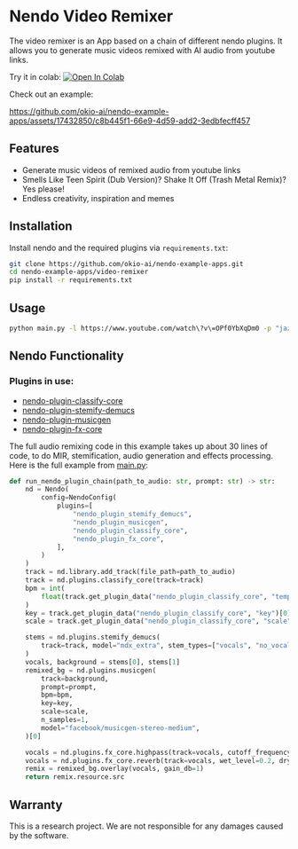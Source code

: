 # Nendo Video Remixer

The video remixer is an App based on a chain of different nendo plugins. 
It allows you to generate music videos remixed with AI audio from youtube links.

Try it in colab:
<a target="_blank" href="https://colab.research.google.com/drive/1P1BEArCX9kRVVqTbZXxX3eFevxvjuVpq?usp=sharing">
<img src="https://colab.research.google.com/assets/colab-badge.svg" alt="Open In Colab"/>
</a>

Check out an example:

https://github.com/okio-ai/nendo-example-apps/assets/17432850/c8b445f1-66e9-4d59-add2-3edbfecff457


## Features

- Generate music videos of remixed audio from youtube links
- Smells Like Teen Spirit (Dub Version)? Shake It Off (Trash Metal Remix)? Yes please!
- Endless creativity, inspiration and memes

## Installation

Install nendo and the required plugins via `requirements.txt`:

```bash
git clone https://github.com/okio-ai/nendo-example-apps.git
cd nendo-example-apps/video-remixer
pip install -r requirements.txt
```

## Usage

```bash
python main.py -l https://www.youtube.com/watch\?v\=OPf0YbXqDm0 -p "jazz bebop" -o "uptown_jazz.mp4"
```

## Nendo Functionality

### Plugins in use:

- [nendo-plugin-classify-core](https://github.com/okio-ai/nendo_plugin_classify_core)
- [nendo-plugin-stemify-demucs](https://github.com/okio-ai/nendo_plugin_stemify_demucs)
- [nendo-plugin-musicgen](https://github.com/okio-ai/nendo_plugin_musicgen)
- [nendo-plugin-fx-core](https://github.com/okio-ai/nendo_plugin_fx_core)


The full audio remixing code in this example takes up about 30 lines of code, 
to do MIR, stemification, audio generation and effects processing.
Here is the full example from [main.py](main.py):

```python
def run_nendo_plugin_chain(path_to_audio: str, prompt: str) -> str:
    nd = Nendo(
        config=NendoConfig(
            plugins=[
                "nendo_plugin_stemify_demucs",
                "nendo_plugin_musicgen",
                "nendo_plugin_classify_core",
                "nendo_plugin_fx_core",
            ],
        )
    )
    track = nd.library.add_track(file_path=path_to_audio)
    track = nd.plugins.classify_core(track=track)
    bpm = int(
        float(track.get_plugin_data("nendo_plugin_classify_core", "tempo")[0].value)
    )
    key = track.get_plugin_data("nendo_plugin_classify_core", "key")[0].value
    scale = track.get_plugin_data("nendo_plugin_classify_core", "scale")[0].value

    stems = nd.plugins.stemify_demucs(
        track=track, model="mdx_extra", stem_types=["vocals", "no_vocals"]
    )
    vocals, background = stems[0], stems[1]
    remixed_bg = nd.plugins.musicgen(
        track=background,
        prompt=prompt,
        bpm=bpm,
        key=key,
        scale=scale,
        n_samples=1,
        model="facebook/musicgen-stereo-medium",
    )[0]

    vocals = nd.plugins.fx_core.highpass(track=vocals, cutoff_frequency_hz=100)
    vocals = nd.plugins.fx_core.reverb(track=vocals, wet_level=0.2, dry_level=0.8)
    remix = remixed_bg.overlay(vocals, gain_db=1)
    return remix.resource.src
```




## Warranty 

This is a research project. We are not responsible for any damages caused by the software. 